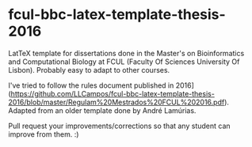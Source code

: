 # fcul-bbc-latex-template-thesis-2016
LatTeX template for dissertations done in the Master's on Bioinformatics and Computational Biology at FCUL (Faculty Of Sciences University Of Lisbon). Probably easy to adapt to other courses.

I've tried to follow the rules document published in 2016](https://github.com/LLCampos/fcul-bbc-latex-template-thesis-2016/blob/master/Regulam%20Mestrados%20FCUL%202016.pdf). Adapted from an older template done by André Lamúrias.

Pull request your improvements/corrections so that any student can improve from them. :)
